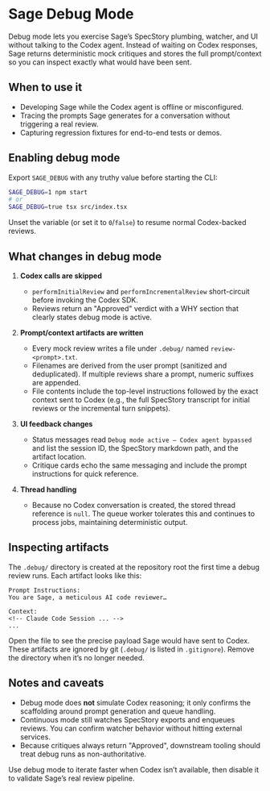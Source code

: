 # Sage Debug Mode

Debug mode lets you exercise Sage’s SpecStory plumbing, watcher, and UI without talking to the Codex agent. Instead of waiting on Codex responses, Sage returns deterministic mock critiques and stores the full prompt/context so you can inspect exactly what would have been sent.

## When to use it

- Developing Sage while the Codex agent is offline or misconfigured.
- Tracing the prompts Sage generates for a conversation without triggering a real review.
- Capturing regression fixtures for end-to-end tests or demos.

## Enabling debug mode

Export `SAGE_DEBUG` with any truthy value before starting the CLI:

```bash
SAGE_DEBUG=1 npm start
# or
SAGE_DEBUG=true tsx src/index.tsx
```

Unset the variable (or set it to `0`/`false`) to resume normal Codex-backed reviews.

## What changes in debug mode

1. **Codex calls are skipped**
   - `performInitialReview` and `performIncrementalReview` short-circuit before invoking the Codex SDK.
   - Reviews return an "Approved" verdict with a WHY section that clearly states debug mode is active.

2. **Prompt/context artifacts are written**
   - Every mock review writes a file under `.debug/` named `review-<prompt>.txt`.
   - Filenames are derived from the user prompt (sanitized and deduplicated). If multiple reviews share a prompt, numeric suffixes are appended.
   - File contents include the top-level instructions followed by the exact context sent to Codex (e.g., the full SpecStory transcript for initial reviews or the incremental turn snippets).

3. **UI feedback changes**
   - Status messages read `Debug mode active — Codex agent bypassed` and list the session ID, the SpecStory markdown path, and the artifact location.
   - Critique cards echo the same messaging and include the prompt instructions for quick reference.

4. **Thread handling**
   - Because no Codex conversation is created, the stored thread reference is `null`. The queue worker tolerates this and continues to process jobs, maintaining deterministic output.

## Inspecting artifacts

The `.debug/` directory is created at the repository root the first time a debug review runs. Each artifact looks like this:

```
Prompt Instructions:
You are Sage, a meticulous AI code reviewer…

Context:
<!-- Claude Code Session ... -->
...
```

Open the file to see the precise payload Sage would have sent to Codex. These artifacts are ignored by git (`.debug/` is listed in `.gitignore`). Remove the directory when it’s no longer needed.

## Notes and caveats

- Debug mode does **not** simulate Codex reasoning; it only confirms the scaffolding around prompt generation and queue handling.
- Continuous mode still watches SpecStory exports and enqueues reviews. You can confirm watcher behavior without hitting external services.
- Because critiques always return "Approved", downstream tooling should treat debug runs as non-authoritative.

Use debug mode to iterate faster when Codex isn’t available, then disable it to validate Sage’s real review pipeline.
